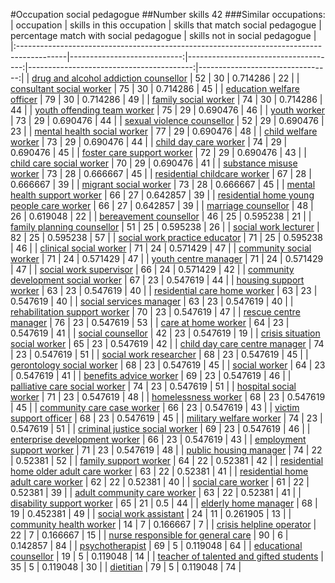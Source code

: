 #Occupation social pedagogue
##Number skills 42
###Similar occupations:
| occupation                                                                                |   skills in this occupation |   skills that match social pedagogue |   percentage match with social pedagogue |   skills not in social pedagogue |
|:------------------------------------------------------------------------------------------|----------------------------:|-------------------------------------:|-----------------------------------------:|---------------------------------:|
| [drug and alcohol addiction counsellor](drug_and_alcohol_addiction_counsellor.md)         |                          52 |                                   30 |                                 0.714286 |                               22 |
| [consultant social worker](consultant_social_worker.md)                                   |                          75 |                                   30 |                                 0.714286 |                               45 |
| [education welfare officer](education_welfare_officer.md)                                 |                          79 |                                   30 |                                 0.714286 |                               49 |
| [family social worker](family_social_worker.md)                                           |                          74 |                                   30 |                                 0.714286 |                               44 |
| [youth offending team worker](youth_offending_team_worker.md)                             |                          75 |                                   29 |                                 0.690476 |                               46 |
| [youth worker](youth_worker.md)                                                           |                          73 |                                   29 |                                 0.690476 |                               44 |
| [sexual violence counsellor](sexual_violence_counsellor.md)                               |                          52 |                                   29 |                                 0.690476 |                               23 |
| [mental health social worker](mental_health_social_worker.md)                             |                          77 |                                   29 |                                 0.690476 |                               48 |
| [child welfare worker](child_welfare_worker.md)                                           |                          73 |                                   29 |                                 0.690476 |                               44 |
| [child day care worker](child_day_care_worker.md)                                         |                          74 |                                   29 |                                 0.690476 |                               45 |
| [foster care support worker](foster_care_support_worker.md)                               |                          72 |                                   29 |                                 0.690476 |                               43 |
| [child care social worker](child_care_social_worker.md)                                   |                          70 |                                   29 |                                 0.690476 |                               41 |
| [substance misuse worker](substance_misuse_worker.md)                                     |                          73 |                                   28 |                                 0.666667 |                               45 |
| [residential childcare worker](residential_childcare_worker.md)                           |                          67 |                                   28 |                                 0.666667 |                               39 |
| [migrant social worker](migrant_social_worker.md)                                         |                          73 |                                   28 |                                 0.666667 |                               45 |
| [mental health support worker](mental_health_support_worker.md)                           |                          66 |                                   27 |                                 0.642857 |                               39 |
| [residential home young people care worker](residential_home_young_people_care_worker.md) |                          66 |                                   27 |                                 0.642857 |                               39 |
| [marriage counsellor](marriage_counsellor.md)                                             |                          48 |                                   26 |                                 0.619048 |                               22 |
| [bereavement counsellor](bereavement_counsellor.md)                                       |                          46 |                                   25 |                                 0.595238 |                               21 |
| [family planning counsellor](family_planning_counsellor.md)                               |                          51 |                                   25 |                                 0.595238 |                               26 |
| [social work lecturer](social_work_lecturer.md)                                           |                          82 |                                   25 |                                 0.595238 |                               57 |
| [social work practice educator](social_work_practice_educator.md)                         |                          71 |                                   25 |                                 0.595238 |                               46 |
| [clinical social worker](clinical_social_worker.md)                                       |                          71 |                                   24 |                                 0.571429 |                               47 |
| [community social worker](community_social_worker.md)                                     |                          71 |                                   24 |                                 0.571429 |                               47 |
| [youth centre manager](youth_centre_manager.md)                                           |                          71 |                                   24 |                                 0.571429 |                               47 |
| [social work supervisor](social_work_supervisor.md)                                       |                          66 |                                   24 |                                 0.571429 |                               42 |
| [community development social worker](community_development_social_worker.md)             |                          67 |                                   23 |                                 0.547619 |                               44 |
| [housing support worker](housing_support_worker.md)                                       |                          63 |                                   23 |                                 0.547619 |                               40 |
| [residential care home worker](residential_care_home_worker.md)                           |                          63 |                                   23 |                                 0.547619 |                               40 |
| [social services manager](social_services_manager.md)                                     |                          63 |                                   23 |                                 0.547619 |                               40 |
| [rehabilitation support worker](rehabilitation_support_worker.md)                         |                          70 |                                   23 |                                 0.547619 |                               47 |
| [rescue centre manager](rescue_centre_manager.md)                                         |                          76 |                                   23 |                                 0.547619 |                               53 |
| [care at home worker](care_at_home_worker.md)                                             |                          64 |                                   23 |                                 0.547619 |                               41 |
| [social counsellor](social_counsellor.md)                                                 |                          42 |                                   23 |                                 0.547619 |                               19 |
| [crisis situation social worker](crisis_situation_social_worker.md)                       |                          65 |                                   23 |                                 0.547619 |                               42 |
| [child day care centre manager](child_day_care_centre_manager.md)                         |                          74 |                                   23 |                                 0.547619 |                               51 |
| [social work researcher](social_work_researcher.md)                                       |                          68 |                                   23 |                                 0.547619 |                               45 |
| [gerontology social worker](gerontology_social_worker.md)                                 |                          68 |                                   23 |                                 0.547619 |                               45 |
| [social worker](social_worker.md)                                                         |                          64 |                                   23 |                                 0.547619 |                               41 |
| [benefits advice worker](benefits_advice_worker.md)                                       |                          69 |                                   23 |                                 0.547619 |                               46 |
| [palliative care social worker](palliative_care_social_worker.md)                         |                          74 |                                   23 |                                 0.547619 |                               51 |
| [hospital social worker](hospital_social_worker.md)                                       |                          71 |                                   23 |                                 0.547619 |                               48 |
| [homelessness worker](homelessness_worker.md)                                             |                          68 |                                   23 |                                 0.547619 |                               45 |
| [community care case worker](community_care_case_worker.md)                               |                          66 |                                   23 |                                 0.547619 |                               43 |
| [victim support officer](victim_support_officer.md)                                       |                          68 |                                   23 |                                 0.547619 |                               45 |
| [military welfare worker](military_welfare_worker.md)                                     |                          74 |                                   23 |                                 0.547619 |                               51 |
| [criminal justice social worker](criminal_justice_social_worker.md)                       |                          69 |                                   23 |                                 0.547619 |                               46 |
| [enterprise development worker](enterprise_development_worker.md)                         |                          66 |                                   23 |                                 0.547619 |                               43 |
| [employment support worker](employment_support_worker.md)                                 |                          71 |                                   23 |                                 0.547619 |                               48 |
| [public housing manager](public_housing_manager.md)                                       |                          74 |                                   22 |                                 0.52381  |                               52 |
| [family support worker](family_support_worker.md)                                         |                          64 |                                   22 |                                 0.52381  |                               42 |
| [residential home older adult care worker](residential_home_older_adult_care_worker.md)   |                          63 |                                   22 |                                 0.52381  |                               41 |
| [residential home adult care worker](residential_home_adult_care_worker.md)               |                          62 |                                   22 |                                 0.52381  |                               40 |
| [social care worker](social_care_worker.md)                                               |                          61 |                                   22 |                                 0.52381  |                               39 |
| [adult community care worker](adult_community_care_worker.md)                             |                          63 |                                   22 |                                 0.52381  |                               41 |
| [disability support worker](disability_support_worker.md)                                 |                          65 |                                   21 |                                 0.5      |                               44 |
| [elderly home manager](elderly_home_manager.md)                                           |                          68 |                                   19 |                                 0.452381 |                               49 |
| [social work assistant](social_work_assistant.md)                                         |                          24 |                                   11 |                                 0.261905 |                               13 |
| [community health worker](community_health_worker.md)                                     |                          14 |                                    7 |                                 0.166667 |                                7 |
| [crisis helpline operator](crisis_helpline_operator.md)                                   |                          22 |                                    7 |                                 0.166667 |                               15 |
| [nurse responsible for general care](nurse_responsible_for_general_care.md)               |                          90 |                                    6 |                                 0.142857 |                               84 |
| [psychotherapist](psychotherapist.md)                                                     |                          69 |                                    5 |                                 0.119048 |                               64 |
| [educational counsellor](educational_counsellor.md)                                       |                          19 |                                    5 |                                 0.119048 |                               14 |
| [teacher of talented and gifted students](teacher_of_talented_and_gifted_students.md)     |                          35 |                                    5 |                                 0.119048 |                               30 |
| [dietitian](dietitian.md)                                                                 |                          79 |                                    5 |                                 0.119048 |                               74 |
